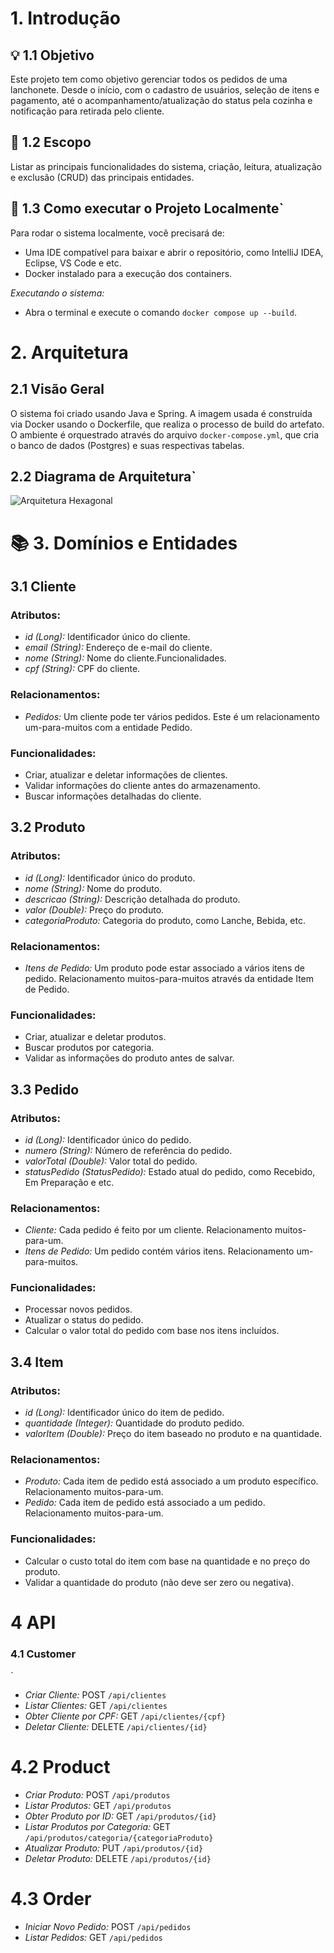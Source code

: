 # 1. Introdução

## 💡 1.1 Objetivo
Este projeto tem como objetivo gerenciar todos os pedidos de uma lanchonete. Desde o início, com o cadastro de usuários, seleção de itens e pagamento, até o acompanhamento/atualização do status pela cozinha e notificação para retirada pelo cliente.

## 📲 1.2 Escopo
Listar as principais funcionalidades do sistema, criação, leitura, atualização e exclusão (CRUD) das principais entidades.

## 🌟 1.3 Como executar o Projeto Localmente`
Para rodar o sistema localmente, você precisará de:

- Uma IDE compatível para baixar e abrir o repositório, como IntelliJ IDEA, Eclipse, VS Code e etc.
- Docker instalado para a execução dos containers.

*Executando o sistema:*

- Abra o terminal e execute o comando `docker compose up --build`.

# 2. Arquitetura

## 2.1 Visão Geral
O sistema foi criado usando Java e Spring. A imagem usada é construída via Docker usando o Dockerfile, que realiza o processo de build do artefato. O ambiente é orquestrado através do arquivo `docker-compose.yml`, que cria o banco de dados (Postgres) e suas respectivas tabelas.

## 2.2 Diagrama de Arquitetura`
![Arquitetura Hexagonal](techchallenge-/assets/hexagon.gif)
# 📚 3. Domínios e Entidades

## 3.1 Cliente

### Atributos:
- *id (Long):* Identificador único do cliente.
- *email (String):* Endereço de e-mail do cliente.
- *nome (String):* Nome do cliente.Funcionalidades.
- *cpf (String):* CPF do cliente.

### Relacionamentos:
- *Pedidos:* Um cliente pode ter vários pedidos. Este é um relacionamento um-para-muitos com a entidade Pedido.

### Funcionalidades:
- Criar, atualizar e deletar informações de clientes.
- Validar informações do cliente antes do armazenamento.
- Buscar informações detalhadas do cliente.

## 3.2 Produto 

### Atributos:
- *id (Long):* Identificador único do produto.
- *nome (String):* Nome do produto.
- *descricao (String):* Descrição detalhada do produto.
- *valor (Double):* Preço do produto.
- *categoriaProduto:* Categoria do produto, como Lanche, Bebida, etc.

### Relacionamentos:
- *Itens de Pedido:* Um produto pode estar associado a vários itens de pedido. Relacionamento muitos-para-muitos através da entidade Item de Pedido.

### Funcionalidades:
- Criar, atualizar e deletar produtos.
- Buscar produtos por categoria.
- Validar as informações do produto antes de salvar.

## 3.3 Pedido

### Atributos:
- *id (Long):* Identificador único do pedido.
- *numero (String):* Número de referência do pedido.
- *valorTotal (Double):* Valor total do pedido.
- *statusPedido (StatusPedido):* Estado atual do pedido, como Recebido, Em Preparação e etc.

### Relacionamentos:
- *Cliente:* Cada pedido é feito por um cliente. Relacionamento muitos-para-um.
- *Itens de Pedido:* Um pedido contém vários itens. Relacionamento um-para-muitos.

### Funcionalidades:
- Processar novos pedidos.
- Atualizar o status do pedido.
- Calcular o valor total do pedido com base nos itens incluídos.

## 3.4 Item

### Atributos:
- *id (Long):* Identificador único do item de pedido.
- *quantidade (Integer):* Quantidade do produto pedido.
- *valorItem (Double):* Preço do item baseado no produto e na quantidade.

### Relacionamentos:
- *Produto:* Cada item de pedido está associado a um produto específico. Relacionamento muitos-para-um.
- *Pedido:* Cada item de pedido está associado a um pedido. Relacionamento muitos-para-um.

### Funcionalidades:
- Calcular o custo total do item com base na quantidade e no preço do produto.
- Validar a quantidade do produto (não deve ser zero ou negativa).

# 4 API

### 4.1 Customer
`
- *Criar Cliente:* POST `/api/clientes`
- *Listar Clientes:* GET `/api/clientes`
- *Obter Cliente por CPF:* GET `/api/clientes/{cpf}`
- *Deletar Cliente:* DELETE `/api/clientes/{id}`

# 4.2 Product

- *Criar Produto:* POST `/api/produtos`
- *Listar Produtos:* GET `/api/produtos`
- *Obter Produto por ID:* GET `/api/produtos/{id}`
- *Listar Produtos por Categoria:* GET `/api/produtos/categoria/{categoriaProduto}`
- *Atualizar Produto:* PUT `/api/produtos/{id}`
- *Deletar Produto:* DELETE `/api/produtos/{id}`

# 4.3 Order

- *Iniciar Novo Pedido:* POST `/api/pedidos`
- *Listar Pedidos:* GET `/api/pedidos`